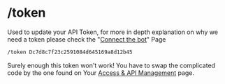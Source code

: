 # /token

Used to update your API Token, for more in depth explanation on why we need
a token please check the "[Connect the bot](start/create_an_account.md#connect-the-bot)"
Page

``` bash
/token Dc7d8c7f23c2591084d645169a8d12b45
```

Surely enough this token won't work! You have to swap the complicated code
by the one found on Your [Access & API Management](https://1broker.com/trade/#access-management")
page.
